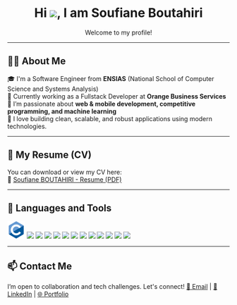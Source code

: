 <h1 align="center">
  Hi <img src="https://raw.githubusercontent.com/MartinHeinz/MartinHeinz/master/wave.gif" width="30px">, I am Soufiane Boutahiri
</h1>

<p align="center">Welcome to my profile!</p>

---

## 🙋‍♂️ About Me

🎓 I'm a Software Engineer from **ENSIAS** (National School of Computer Science and Systems Analysis)  
💼 Currently working as a Fullstack Developer at **Orange Business Services**  
🔭 I’m passionate about **web & mobile development, competitive programming, and machine learning**  
🚀 I love building clean, scalable, and robust applications using modern technologies.

---

## 📄 My Resume (CV)

You can download or view my CV here:  
📎 [Soufiane BOUTAHIRI - Resume (PDF)](https://drive.google.com/uc?id=13y9jGZcxdW5fld3hVqQlOULicT0nvXV5&export=download)

---

## 🚀 Languages and Tools

<p align="left"> 
  <a href="https://www.cprogramming.com/" target="_blank"><img src="https://raw.githubusercontent.com/devicons/devicon/master/icons/c/c-original.svg" width="40"/></a>
  <a href="https://www.java.com" target="_blank"><img src="https://img.icons8.com/color/48/000000/java-coffee-cup-logo.png"/></a>
  <a href="https://reactjs.org/" target="_blank"><img src="https://img.icons8.com/color/48/000000/react-native.png"/></a>
  <a href="https://vuejs.org/" target="_blank"><img src="https://img.icons8.com/color/48/000000/vue-js.png"/></a>
  <a href="https://developer.mozilla.org/en-US/docs/Web/JavaScript" target="_blank"><img src="https://img.icons8.com/color/48/000000/javascript.png"/></a>
  <a href="https://www.python.org" target="_blank"><img src="https://img.icons8.com/color/48/000000/python.png"/></a>
  <a href="https://www.w3.org/html/" target="_blank"><img src="https://img.icons8.com/color/48/000000/html-5.png"/></a>
  <a href="https://www.w3schools.com/css/" target="_blank"><img src="https://img.icons8.com/color/48/000000/css3.png"/></a>
  <a href="https://getbootstrap.com" target="_blank"><img src="https://img.icons8.com/color/48/000000/bootstrap.png"/></a>
  <a href="https://www.mysql.com/" target="_blank"><img src="https://img.icons8.com/fluent/48/000000/mysql-logo.png"/></a>
  <a href="https://www.mongodb.com/" target="_blank"><img src="https://e1.pngegg.com/pngimages/711/379/png-clipart-green-grass-mongodb-base-de-donnees-base-de-donnees-orientee-document-tableau-de-bord-nosql-bson-javascript.png" width="45"/></a>
  <a href="https://firebase.google.com/" target="_blank"><img src="https://img.icons8.com/color/48/000000/firebase.png"/></a>
  <a href="https://git-scm.com/" target="_blank"><img src="https://img.icons8.com/color/48/000000/git.png"/></a>
</p>

---

## 📫 Contact Me

<p align="left">
  I’m open to collaboration and tech challenges. Let's connect!  
  <a href="mailto:soufianeboutahiri@gmail.com">📧 Email</a> |
  <a href="https://www.linkedin.com/in/soufianeboutahiri/">🔗 LinkedIn</a> |
  <a href="https://soufianeboutahiri.com">🌐 Portfolio</a>
</p>
